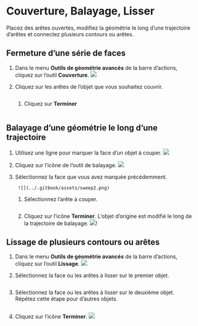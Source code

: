 # Couverture, Balayage, Lisser

Placez des arêtes ouvertes, modifiez la géométrie le long d’une trajectoire d’arêtes et connectez plusieurs contours ou arêtes.

## Fermeture d’une série de faces

1. Dans le menu **Outils de géométrie avancés** de la barre d’actions, cliquez sur l’outil **Couverture**. ![](<../.gitbook/assets/cover-tool (1).png>)
2.  Cliquez sur les arêtes de l’objet que vous souhaitez couvrir.

    <img src="../.gitbook/assets/cover_tool1.png" alt="" data-size="original">

    1.  Cliquez sur **Terminer**

        <img src="../.gitbook/assets/guid-e23d787e-5f90-4de1-b690-03306f0cb4b2-low (1) (1) (2).png" alt="" data-size="original"><img src="../.gitbook/assets/cover-finish.PNG" alt="" data-size="original">

## Balayage d’une géométrie le long d’une trajectoire

1. Utilisez une ligne pour marquer la face d’un objet à couper. ![](../.gitbook/assets/sweep.png)
2. Cliquez sur l’icône de l’outil de balayage. ![](<../.gitbook/assets/sweep-tool (1).png>)
3.  Sélectionnez la face que vous avez marquée précédemment.

    ```
     ![](../.gitbook/assets/sweep2.png) 
    ```

    1.  Sélectionnez l’arête à couper.

        <img src="../.gitbook/assets/sweep3.png" alt="" data-size="original">
    2. Cliquez sur l’icône **Terminer**. L’objet d’origine est modifié le long de la trajectoire de balayage. ![](../.gitbook/assets/sweep4.png)\![](<../.gitbook/assets/guid-e23d787e-5f90-4de1-b690-03306f0cb4b2-low (1) (1) (1).png>)

## Lissage de plusieurs contours ou arêtes

1. Dans le menu **Outils de géométrie avancés** de la barre d’actions, cliquez sur l’outil **Lissage**. ![](<../.gitbook/assets/loft-tool (1).png>)
2.  Sélectionnez la face ou les arêtes à lisser sur le premier objet.

    <img src="../.gitbook/assets/loft1.png" alt="" data-size="original">
3.  Sélectionnez la face ou les arêtes à lisser sur le deuxième objet. Répétez cette étape pour d’autres objets.

    <img src="../.gitbook/assets/loft2.png" alt="" data-size="original">
4.  Cliquez sur l’icône **Terminer**. ![](<../.gitbook/assets/guid-e23d787e-5f90-4de1-b690-03306f0cb4b2-low (1) (1) (2) (1).png>)

    <img src="../.gitbook/assets/loft3.png" alt="" data-size="original">
